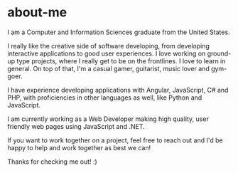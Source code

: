 # about-me

I am a Computer and Information Sciences graduate from the United States.

I really like the creative side of software developing, from developing interactive applications to good user experiences. I love working on ground-up type projects, where I really get to be on the frontlines. I love to learn in general. On top of that, I'm a casual gamer, guitarist, music lover and gym-goer. 

I have experience developing applications with Angular, JavaScript, C# and PHP, with proficiencies in other languages as well, like Python and JavaScript.

I am currently working as a Web Developer making high quality, user friendly web pages using JavaScript and .NET.

If you want to work together on a project, feel free to reach out and I'd be happy to help and work together as best we can! 

Thanks for checking me out! :)
